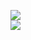 [![](https://img.shields.io/badge/Made%20With-Github%20Spray-lightgrey.svg?style=for-the-badge&logo=github)](https://github.com/Annihil/github-spray#26530)  
[![](https://i.imgur.com/2DrTn0Z.gif)](https://github.com/Annihil/github-spray)